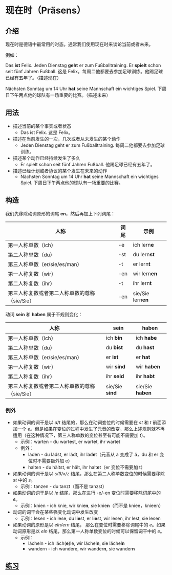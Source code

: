 # 现在时（Präsens）
## 介绍
现在时是德语中最常用的时态。通常我们使用现在时来谈论当前或者未来。

例如：

Das **ist** Felix. Jeden Dienstag **geht** er zum Fußballtraining. Er **spielt** schon seit fünf Jahren Fußball. 这是 Felix。每周二他都要去参加足球训练。他踢足球已经有五年了。（描述现在）

Nächsten Sonntag um 14 Uhr **hat** seine Mannschaft ein wichtiges Spiel. 下周日下午两点他的球队有一场重要的比赛。（描述未来）

## 用法
* 描述当前的某个事实或者状态
	* Das ist Felix. 这是 Felix。
* 描述在当前发生的一次，几次或者从未发生的某个动作
	* Jeden Dienstag geht er zum Fußballtraining. 每周二他都要去参加足球训练。
* 描述某个动作已经持续发生了多久
	* Er spielt schon seit fünf Jahren Fußball. 他踢足球已经有五年了。
* 描述已经计划或者协议的某个发生在未来的动作
	* Nächsten Sonntag um 14 Uhr **hat** seine Mannschaft ein wichtiges Spiel. 下周日下午两点他的球队有一场重要的比赛。
	
## 构造
我们先移除动词原形的词尾 **en**，然后再加上下列词尾：

|人称   |词尾   |示例   |
|---|---|---|
|第一人称单数（ich）   |-e   |ich lern**e**   |
|第二人称单数（du）   |-st   |du lern**st**   |
|第三人称单数（er/sie/es/man）   |-t   |er lern**t**   |
|第一人称复数（wir）   |-en   |wir lern**en**   |
|第二人称复数（ihr）   |-t   |ihr lern**t**   |
|第三人称复数或者第二人称单数的尊称（sie/Sie）   |-en   |sie/Sie lern**en**   |

动词 **sein** 和 **haben** 属于不规则变化：

|人称   |sein   |haben   |
|---|---|---|
|第一人称单数（ich）   |ich **bin**   |ich **habe**   |
|第二人称单数（du）   |du **bist**   |du **hast**   |
|第三人称单数（er/sie/es/man）   |er **ist**   |er **hat**   |
|第一人称复数（wir）   |wir **sind**   |wir **haben**   |
|第二人称复数（ihr）   |ihr **seid**   |ihr **habt**   |
|第三人称复数或者第二人称单数的尊称（sie/Sie）   |sie/Sie **sind**   |sie/Sie **haben**   |

### 例外
* 如果动词的词干是以 *d/t* 结尾的，那么在动词变位的时候需要在 *st* 和 *t* 前面添加一个 *e*。但是如果在变位的过程中发生了元音的改变，那么上述规则就不再适用（在这种情况下，第三人称单数的变位甚至有可能不需要加 *t*）。
	* 示例：warten - du wart**e**st, er wart**e**t, ihr wart**e**t
	* 例外：
		* laden - du lädst, er lädt, ihr lad**e**t（元音从 a 变成了 ä，du 和 er 变位时不需要额外加 e）
		* halten - du hältst, er hält, ihr halt**e**t（er 变位不需要加 t）
* 如果动词的词干是以 *s/ß/x/z* 结尾，那么在第二人称单数变位的时候需要移除 *st* 中的 *s*。
	* 示例：tanzen - du tanzt（而不是 tanzst）
* 如果动词的词干是以 *ie* 结尾，那么在进行 -e/-en 变位时需要移除词尾中的 *e*。
	* 示例：knien - ich knie, wir knie**n**, sie knie**n**（而不是 kniee，knieen）
* 动词的词干会在某些强变化动词中发生改变
	* 示例：lesen - ich lese, du l**ie**st, er l**ie**st, wir lesen, ihr lest, sie lesen
* 如果动词的原形是以 *eln/ern* 结尾， 那么在变位时需要移除词尾中的 *e*。如果动词原形是以 *eln* 结尾，那么第一人称单数变位的时候可以保留词干中的 *e*。
	* 示例：
		* lächeln - ich läch(**e**)le, wir lächel**n**, sie lächel**n**
		* wandern - ich wandere, wir wander**n**, sie wander**n**

## [练习](https://deutsch.lingolia.com/en/grammar/tenses/present-tense/exercises)